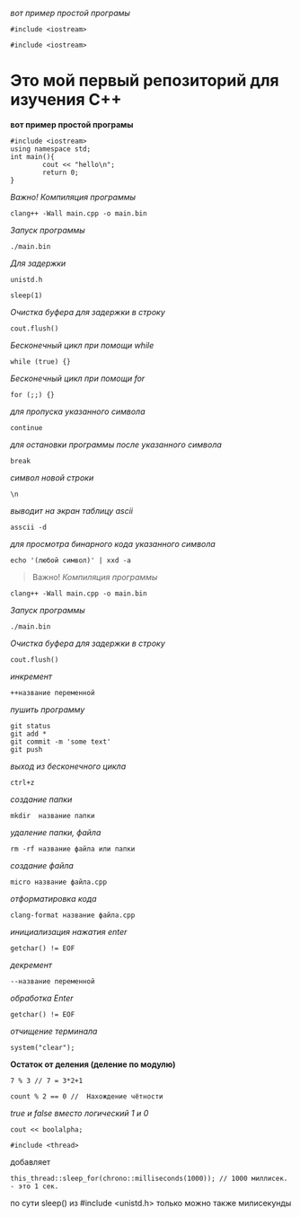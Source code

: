 *вот пример простой програмы*
```
#include <iostream>
```
```
#include <iostream>
```
# Это мой первый репозиторий для изучения C++
**вот пример простой програмы**
```
#include <iostream>
using namespace std;
int main(){
        cout << "hello\n";
        return 0;
}
```
   *Важно!*
*Компиляция программы*
```
clang++ -Wall main.cpp -o main.bin
```
*Запуск программы*
```
./main.bin
```
*Для задержки*
```
unistd.h
```
```
sleep(1)
```
*Очистка буфера для задержки в строку*
```
cout.flush()
```
*Бесконечный цикл при помощи while*
```
while (true) {}
```
*Бесконечный цикл при помощи for*
```
for (;;) {}
```
*для пропуска указанного символа*
```
continue
```
*для остановки программы после указанного символа*
```
break
```
*символ новой строки*
```
\n
```
*выводит на экран таблицу ascii*
```
asscii -d
```
*для просмотра бинарного кода указанного символа*
```
echo '(любой символ)' | xxd -a
```
> Важно!
*Компиляция программы*
```
clang++ -Wall main.cpp -o main.bin
```
*Запуск программы*
```
./main.bin
```
*Очистка буфера для задержки в строку*
```
cout.flush()
```
 *инкремент*
```
++название переменной
```
*пушить программу*
```
git status
git add *
git commit -m 'some text'
git push
```
*выход из бесконечного цикла*
```
ctrl+z
```
*создание папки*
```
mkdir  название папки
```
*удаление папки, файла*
```
rm -rf название файла или папки
```
*создание файла*
```
micro название файла.cpp
```
*отформатировка кода*
```
clang-format название файла.cpp
```
*инициализация нажатия enter*
```
getchar() != EOF
```
*декремент*
```
--название переменной
```
*обработка Enter*
```
getchar() != EOF
```
*отчищение терминала*
```
system("clear");
```
**Остаток от деления (деление по модулю)**
```
7 % 3 // 7 = 3*2+1
```
```
count % 2 == 0 //  Нахождение чётности
```
*true и false вместо логический 1 и 0*
```
cout << boolalpha;
```
```
#include <thread>
```
добавляет
```
this_thread::sleep_for(chrono::milliseconds(1000)); // 1000 миллисек. - это 1 сек.
```
по сути sleep() из #include <unistd.h> только можно также милисекунды 